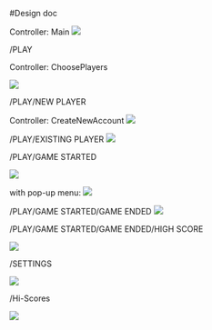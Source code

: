#Design doc

Controller: Main 
![](https://github.com/BartvonMeijenfeldt/Ghost/blob/master/Sketches/Start.jpg)

/PLAY

Controller: ChoosePlayers

![](https://github.com/BartvonMeijenfeldt/Ghost/blob/master/Sketches/ChoosePlayer.jpg)

/PLAY/NEW PLAYER

Controller: CreateNewAccount
![](https://github.com/BartvonMeijenfeldt/Ghost/blob/master/Sketches/CreateAccount.jpg)

/PLAY/EXISTING PLAYER
![](https://github.com/BartvonMeijenfeldt/Ghost/blob/master/Sketches/Existing%20players.jpg)

/PLAY/GAME STARTED

![](https://github.com/BartvonMeijenfeldt/Ghost/blob/master/Sketches/Game.jpg)

with pop-up menu:
![](https://github.com/BartvonMeijenfeldt/Ghost/blob/master/Sketches/Menu.jpg)

/PLAY/GAME STARTED/GAME ENDED
![](https://github.com/BartvonMeijenfeldt/Ghost/blob/master/Sketches/Won.jpg)

/PLAY/GAME STARTED/GAME ENDED/HIGH SCORE

![](https://github.com/BartvonMeijenfeldt/Ghost/blob/master/Sketches/Hi-ScoresAfterGame.jpg)

/SETTINGS

![](https://github.com/BartvonMeijenfeldt/Ghost/blob/master/Sketches/Settings.jpg)

/Hi-Scores

![](https://github.com/BartvonMeijenfeldt/Ghost/blob/master/Sketches/Hi-Scores.jpg)
